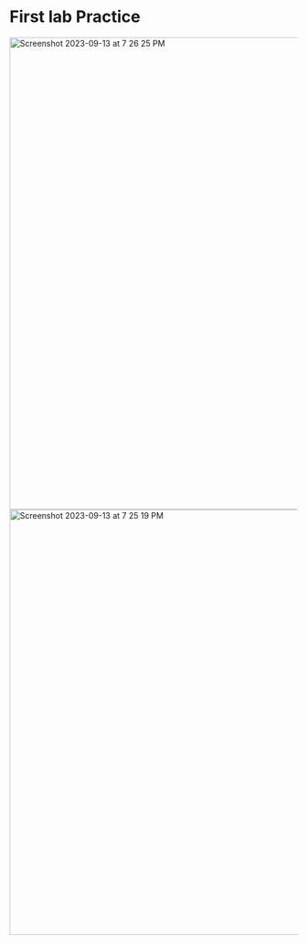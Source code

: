 # First lab Practice
<img width="826" alt="Screenshot 2023-09-13 at 7 26 25 PM" src="https://github.com/asadbekkhoshimov/Smart-Mobility-Engineering-Lab/assets/84382619/c33ca630-8a4f-4513-929c-f43d96d99d1e">
<img width="744" alt="Screenshot 2023-09-13 at 7 25 19 PM" src="https://github.com/asadbekkhoshimov/Smart-Mobility-Engineering-Lab/assets/84382619/883b28da-6f7d-4943-8de8-eac94c3a9370">
